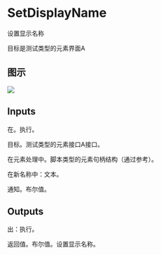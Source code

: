 # SetDisplayName

设置显示名称

目标是测试类型的元素界面A

## 图示

![]($-20221218-21172593.png)

## Inputs

在。执行。

目标。测试类型的元素接口A接口。

在元素处理中。脚本类型的元素句柄结构（通过参考）。

在新名称中：文本。

通知。布尔值。  

## Outputs

出：执行。

返回值。布尔值。设置显示名称。
